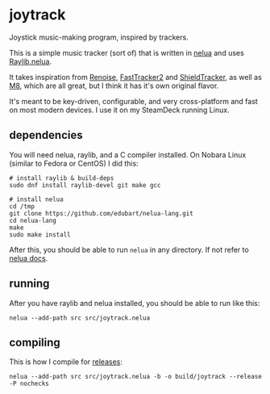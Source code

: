 # joytrack

Joystick music-making program, inspired by trackers.

This is a simple music tracker (sort of) that is written in [nelua](https://nelua.io/) and uses [Raylib.nelua](https://github.com/AuzFox/Raylib.nelua).

It takes inspiration from [Renoise](https://www.renoise.com/), [FastTracker2](https://en.wikipedia.org/wiki/FastTracker_2) and [ShieldTracker](https://bleep.toys/stracker/), as well as [M8](https://dirtywave.com/), which are all great, but I think it has it's own original flavor.

It's meant to be key-driven, configurable, and very cross-platform and fast on most modern devices. I use it on my SteamDeck running Linux.

## dependencies

You will need nelua, raylib, and a C compiler installed. On Nobara Linux (similar to Fedora or CentOS) I did this:

```
# install raylib & build-deps
sudo dnf install raylib-devel git make gcc

# install nelua
cd /tmp
git clone https://github.com/edubart/nelua-lang.git
cd nelua-lang
make
sudo make install
```

After this, you should be able to run `nelua` in any directory. If not refer to [nelua docs](https://nelua.io/installing/).

## running

After you have raylib and nelua installed, you should be able to run like this:

```
nelua --add-path src src/joytrack.nelua
```

## compiling

This is how I compile for [releases](https://github.com/konsumer/joytrack/releases):

```
nelua --add-path src src/joytrack.nelua -b -o build/joytrack --release -P nochecks
```
